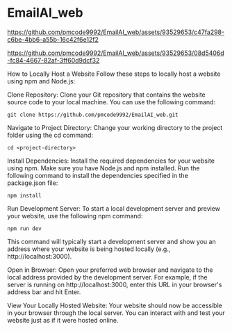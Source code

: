 # EmailAI_web




https://github.com/pmcode9992/EmailAI_web/assets/93529653/c47fa298-c6be-4bb6-a55b-16c42f6e12f2


https://github.com/pmcode9992/EmailAI_web/assets/93529653/08d5406d-fc84-4667-82af-3ff60d9dcf32



How to Locally Host a Website
Follow these steps to locally host a website using npm and Node.js:

Clone Repository:
Clone your Git repository that contains the website source code to your local machine. You can use the following command:

```terminal
git clone https://github.com/pmcode9992/EmailAI_web.git
```
Navigate to Project Directory:
Change your working directory to the project folder using the cd command:

```terminal
cd <project-directory>
```
Install Dependencies:
Install the required dependencies for your website using npm. Make sure you have Node.js and npm installed. Run the following command to install the dependencies specified in the package.json file:

```terminal
npm install
```
Run Development Server:
To start a local development server and preview your website, use the following npm command:

```terminal
npm run dev
```
This command will typically start a development server and show you an address where your website is being hosted locally (e.g., http://localhost:3000).

Open in Browser:
Open your preferred web browser and navigate to the local address provided by the development server. For example, if the server is running on http://localhost:3000, enter this URL in your browser's address bar and hit Enter.

View Your Locally Hosted Website:
Your website should now be accessible in your browser through the local server. You can interact with and test your website just as if it were hosted online.
